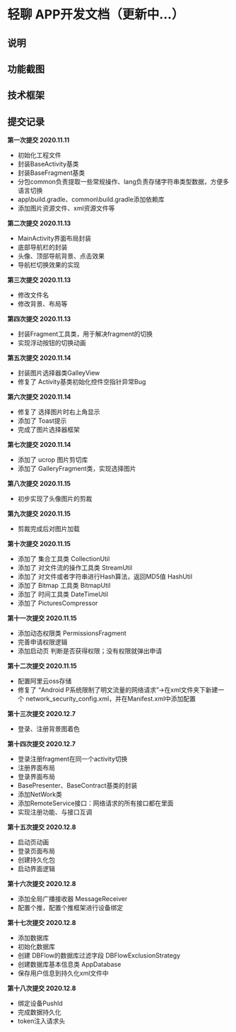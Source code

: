 # 轻聊 APP开发文档（更新中...）

## 说明

## 功能截图

## 技术框架

## 提交记录
**第一次提交 2020.11.11**
- 初始化工程文件
- 封装BaseActivity基类
- 封装BaseFragment基类
- 分包common负责提取一些常规操作、lang负责存储字符串类型数据，方便多语言切换
- app\build.gradle、common\build.gradle添加依赖库
- 添加图片资源文件、xml资源文件等

**第二次提交 2020.11.13**
- MainActivity界面布局封装
- 底部导航栏的封装
- 头像、顶部导航背景、点击效果
- 导航栏切换效果的实现

**第三次提交 2020.11.13**
- 修改文件名
- 修改背景、布局等

**第四次提交 2020.11.13**
- 封装Fragment工具类，用于解决fragment的切换
- 实现浮动按钮的切换动画

**第五次提交 2020.11.14**
- 封装图片选择器类GalleyView
- 修复了 Activity基类初始化控件空指针异常Bug

**第六次提交 2020.11.14**
- 修复了 选择图片时右上角显示
- 添加了 Toast提示
- 完成了图片选择器框架

**第七次提交 2020.11.14**
- 添加了 ucrop 图片剪切库
- 添加了 GalleryFragment类，实现选择图片

**第八次提交 2020.11.15**
- 初步实现了头像图片的剪裁

**第九次提交 2020.11.15**
- 剪裁完成后对图片加载

**第十次提交 2020.11.15**
- 添加了 集合工具类 CollectionUtil
- 添加了 对文件流的操作工具类 StreamUtil
- 添加了 对文件或者字符串进行Hash算法，返回MD5值 HashUtil
- 添加了 Bitmap 工具类 BitmapUtil
- 添加了 时间工具类 DateTimeUtil
- 添加了 PicturesCompressor

**第十一次提交 2020.11.15**
- 添加动态权限类 PermissionsFragment
- 完善申请权限逻辑
- 添加启动页 判断是否获得权限；没有权限就弹出申请

**第十二次提交 2020.11.15**
- 配置阿里云oss存储
- 修复了 “Android P系统限制了明文流量的网络请求”->在xml文件夹下新建一个 network_security_config.xml，并在Manifest.xml中添加配置

**第十三次提交 2020.12.7**
- 登录、注册背景图着色

**第十四次提交 2020.12.7**
- 登录注册fragment在同一个activity切换
- 注册界面布局
- 登录界面布局
- BasePresenter、BaseContract基类的封装
- 添加NetWork类
- 添加RemoteService接口：网络请求的所有接口都在里面
- 实现注册功能、与接口互调

**第十五次提交 2020.12.8**
- 启动页动画
- 登录页面布局
- 创建持久化包
- 启动界面逻辑

**第十六次提交 2020.12.8**
- 添加全局广播接收器 MessageReceiver
- 配置个推，配置个推框架进行设备绑定

**第十七次提交 2020.12.8**
- 添加数据库
- 初始化数据库
- 创建 DBFlow的数据库过滤字段 DBFlowExclusionStrategy
- 创建数据库基本信息类 AppDatabase
- 保存用户信息到持久化xml文件中

**第十八次提交 2020.12.8**
- 绑定设备PushId
- 完成数据持久化
- token注入请求头